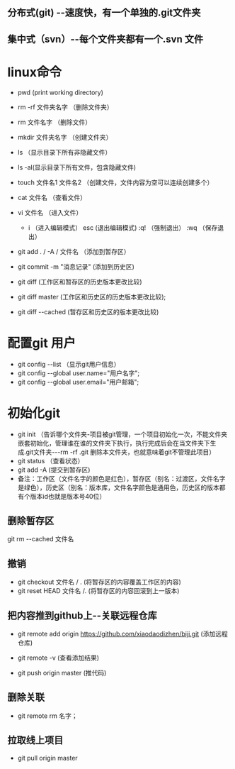 ## 分布式(git) --速度快，有一个单独的.git文件夹
## 集中式（svn）--每个文件夹都有一个.svn 文件

# linux命令
- pwd  (print working directory)
- rm -rf 文件夹名字 （删除文件夹）
- rm 文件名字  （删除文件）
- mkdir 文件夹名字  （创建文件夹）
- ls （显示目录下所有非隐藏文件）
- ls -al(显示目录下所有文件，包含隐藏文件)

- touch 文件名1 文件名2    （创建文件，文件内容为空可以连续创建多个）
- cat 文件名     （查看文件）
- vi 文件名   （进入文件）
  - i （进入编辑模式）  esc (退出编辑模式)  :q! （强制退出）   :wq （保存退出）

- git add . / -A / 文件名 （添加到暂存区）
- git commit -m "消息记录"  (添加到历史区)
- git diff (工作区和暂存区的历史版本更改比较)
- git diff master (工作区和历史区的历史版本更改比较);
- git diff --cached (暂存区和历史区的版本更改比较)
# 配置git 用户
- git config --list   （显示git用户信息）
- git config --global user.name="用户名字";
- git config --global user.email="用户邮箱";

# 初始化git
- git init （告诉哪个文件夹-项目被git管理，一个项目初始化一次，不能文件夹嵌套初始化，管理谁在谁的文件夹下执行，执行完成后会在当文件夹下生成.git文件夹---rm -rf .git 删除本文件夹，也就意味着git不管理此项目）
- git status （查看状态）
- git add -A (提交到暂存区)
- 备注：工作区（文件名字的颜色是红色），暂存区（别名：过渡区，文件名字是绿色），历史区（别名：版本库，文件名字颜色是通用色，历史区的版本都有个版本id也就是版本号40位）

## 删除暂存区
git rm --cached 文件名

## 撤销
 - git checkout 文件名   / .    (将暂存区的内容覆盖工作区的内容)
 - git reset HEAD 文件名 /.     (将暂存区的内容回滚到上一版本)

## 把内容推到github上--关联远程仓库
 - git remote add origin https://github.com/xiaodaodizhen/biji.git  (添加远程仓库)

 - git remote -v (查看添加结果)
 - git push origin master  (推代码)
## 删除关联   
- git remote rm 名字；

## 拉取线上项目
 - git pull origin master  